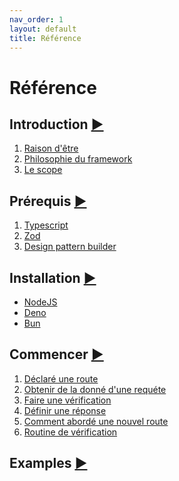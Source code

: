 ```yaml
---
nav_order: 1
layout: default
title: Référence
---
```


# Référence

## Introduction [▶](./introduction)

1. [Raison d'être](./introduction#raison-dêtre)
2. [Philosophie du framework](./introduction#philosophie-du-framework)
3. [Le scope](./introduction#le-scope)

## Prérequis [▶](./required)

1. [Typescript](./required/typescript)
2. [Zod](./required/zod)
3. [Design pattern builder](./required/design-patern-builder)

## Installation [▶](./installation/)
- [NodeJS](./installation/node-js)
- [Deno](./installation/deno)
- [Bun](./installation/bun)

## Commencer [▶](./get-started)

1. [Déclaré une route]()
2. [Obtenir de la donné d'une requéte]()
3. [Faire une vérification]()
4. [Définir une réponse]()
5. [Comment abordé une nouvel route]()
6. [Routine de vérification]()

## Examples [▶](./examples/)
